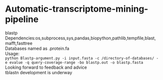 # Automatic-transcriptome-mining-pipeline
blastp \
Dependencies:os,subprocess,sys,pandas,biopython,pathlib,tempfile,blast,mafft,fasttree \
Databases named as .protein.fa \
Usage: \
``` python Blastp-argument.py -i input.fasta -c /directory-of-databases/ -e evalue -q query-coverage-range -bo blastp.out -o blastp.fasta ```\
Looking forward to feedback and advice \
tblastn development is underway
